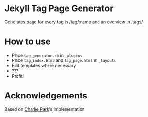 Jekyll Tag Page Generator
====================

Generates page for every tag in /tag/:name and an overview in /tags/

How to use
===

* Place `tag_generator.rb` in `_plugins`
* Place `tag_index.html` and `tag_page.html` in `_layouts`
* Edit templates where necessary
* ???
* Profit!

Acknowledgements
===

Based on [Charlie Park](http://charliepark.org/tags-in-jekyll/)'s implementation
